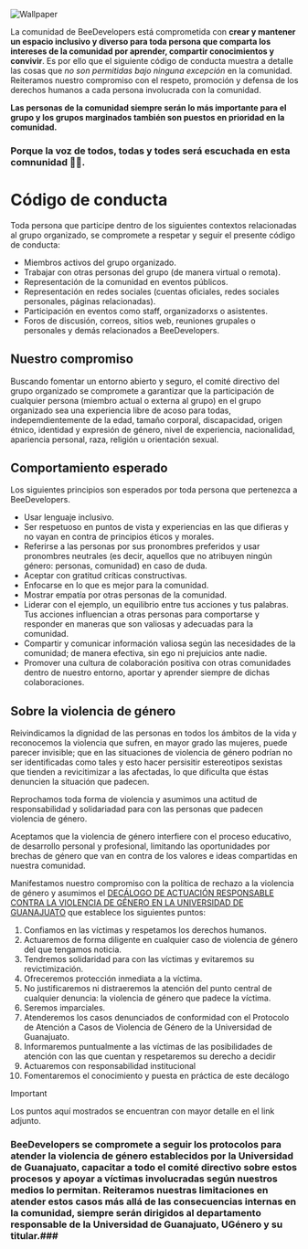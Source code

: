 ![Wallpaper](https://github.com/BeeDevelopers/guidelines/assets/73394216/228d4ea4-4464-40b7-8de4-ff34e9579eff)

La comunidad de BeeDevelopers está comprometida con **crear y mantener un espacio inclusivo y diverso para toda persona que comparta los intereses de la comunidad por aprender, compartir conocimientos y convivir**. Es por ello que el siguiente código de conducta muestra a detalle las cosas que _no son permitidas bajo ninguna excepción_ en la comunidad. Reiteramos nuestro compromiso con el respeto, promoción y defensa de los derechos humanos a cada persona involucrada con la comunidad.

**Las personas de la comunidad siempre serán lo más importante para el grupo y los grupos marginados también son puestos en prioridad en la comunidad.**

### Porque la voz de todos, todas y todes será escuchada en esta comnunidad 💛💙.

# Código de conducta
Toda persona que participe dentro de los siguientes contextos relacionadas al grupo organizado, se compromete a respetar y seguir el presente código de conducta:
- Miembros activos del grupo organizado.
- Trabajar con otras personas del grupo (de manera virtual o remota).
- Representación de la comunidad en eventos públicos.
- Representación en redes sociales (cuentas oficiales, redes sociales personales, páginas relacionadas).
- Participación en eventos como staff, organizadorxs o asistentes.
- Foros de discusión, correos, sitios web, reuniones grupales o personales y demás relacionados a BeeDevelopers.

## Nuestro compromiso
Buscando fomentar un entorno abierto y seguro, el comité directivo del grupo organizado se compromete a garantizar que la participación de cualquier persona (miembro actual o externa al grupo) en el grupo organizado sea una experiencia libre de acoso para todas, indepemdientemente de la edad, tamaño corporal, discapacidad, origen étnico, identidad y expresión de género, nivel de experiencia, nacionalidad, apariencia personal, raza, religión u orientación sexual.

## Comportamiento esperado
Los siguientes principios son esperados por toda persona que pertenezca a BeeDevelopers.
- Usar lenguaje inclusivo.
- Ser respetuoso en puntos de vista y experiencias en las que difieras y no vayan en contra de principios éticos y morales.
- Referirse a las personas por sus pronombres preferidos y usar pronombres neutrales (es decir, aquellos que no atribuyen ningún género: personas, comunidad) en caso de duda.
- Aceptar con gratitud críticas constructivas.
- Enfocarse en lo que es mejor para la comunidad.
- Mostrar empatía por otras personas de la comunidad.
- Liderar con el ejemplo, un equilibrio entre tus acciones y tus palabras. Tus acciones influencian a otras personas para comportarse y responder en maneras que son valiosas y adecuadas para la comunidad.
- Compartir y comunicar información valiosa según las necesidades de la comunidad; de manera efectiva, sin ego ni prejuicios ante nadie.
- Promover una cultura de colaboración positiva con otras comunidades dentro de nuestro entorno, aportar y aprender siempre de dichas colaboraciones.

## Sobre la violencia de género
Reivindicamos la dignidad de las personas en todos los ámbitos de la vida y reconocemos la violencia que sufren, en mayor grado las mujeres, puede parecer invisible; que en las situaciones de violencia de género podrían no ser identificadas como tales y esto hacer persisitir estereotipos sexistas que tienden a revicitimizar a las afectadas, lo que dificulta que éstas denuncien la situación que padecen.

Reprochamos toda forma de violencia y asumimos una actitud de responsabilidad y solidariadad para con las personas que padecen violencia de género.

Aceptamos que la violencia de género interfiere con el proceso educativo, de desarrollo personal y profesional, limitando las oportunidades por brechas de género que van en contra de los valores e ideas compartidas en nuestra comunidad.

Manifestamos nuestro compromiso con la política de rechazo a la violencia de género y asumimos el [DECÁLOGO DE ACTUACIÓN RESPONSABLE CONTRA LA VIOLENCIA DE GÉNERO EN LA UNIVERSIDAD DE GUANAJUATO](https://www.ugto.mx/gacetauniversitaria/images/pdf/decalogo-actuacion-responsable-contra-violencia-de-genero.pdf) que establece los siguientes puntos:
1. Confiamos en las víctimas y respetamos los derechos humanos.
2. Actuaremos de forma diligente en cualquier caso de violencia de género del que tengamos noticia.
3. Tendremos solidaridad para con las víctimas y evitaremos su revictimización.
4. Ofreceremos protección inmediata a la víctima.
5. No justificaremos ni distraeremos la atención del punto central de cualquier denuncia: la violencia de género que padece la víctima.
6. Seremos imparciales.
7. Atenderemos los casos denunciados de conformidad con el Protocolo de Atención a Casos de Violencia de Género de la Universidad de Guanajuato.
8. Informaremos puntualmente a las víctimas de las posibilidades de atención con las que cuentan y respetaremos su derecho a decidir  
9. Actuaremos con responsabilidad institucional 
10. Fomentaremos el conocimiento y puesta en práctica de este decálogo  

> [!IMPORTANT]
> Los puntos aquí mostrados se encuentran con mayor detalle en el link adjunto.

### BeeDevelopers se compromete a seguir los protocolos para atender la violencia de género establecidos por la Universidad de Guanajuato, capacitar a todo el comité directivo sobre estos procesos y apoyar a víctimas involucradas según nuestros medios lo permitan. **Reiteramos nuestras limitaciones en atender estos casos más allá de las consecuencias internas en la comunidad, siempre serán dirigidos al departamento responsable de la Universidad de Guanajuato, UGénero y su titular.**###
